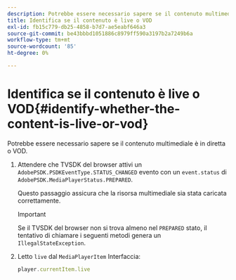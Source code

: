 ```yaml
---
description: Potrebbe essere necessario sapere se il contenuto multimediale è in diretta o VOD.
title: Identifica se il contenuto è live o VOD
exl-id: fb15c779-db25-4858-b7d7-ae5eabf646a3
source-git-commit: be43bbbd1051886c8979ff590a3197b2a7249b6a
workflow-type: tm+mt
source-wordcount: '85'
ht-degree: 0%

---
```


# Identifica se il contenuto è live o VOD{#identify-whether-the-content-is-live-or-vod}

Potrebbe essere necessario sapere se il contenuto multimediale è in diretta o VOD.

1. Attendere che TVSDK del browser attivi un `AdobePSDK.PSDKEventType.STATUS_CHANGED` evento con un `event.status` di `AdobePSDK.MediaPlayerStatus.PREPARED`.

   Questo passaggio assicura che la risorsa multimediale sia stata caricata correttamente.

   >[!IMPORTANT]
   >
   >Se il TVSDK del browser non si trova almeno nel `PREPARED` stato, il tentativo di chiamare i seguenti metodi genera un `IllegalStateException`.

1. Letto `live` dal `MediaPlayerItem` Interfaccia:

   ```js
   player.currentItem.live
   ```
